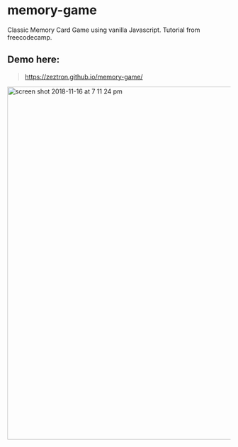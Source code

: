 # memory-game
Classic Memory Card Game using vanilla Javascript. Tutorial from freecodecamp.

## Demo here:
> https://zeztron.github.io/memory-game/

<img width="797" alt="screen shot 2018-11-16 at 7 11 24 pm" src="https://user-images.githubusercontent.com/41349472/48653480-94494080-e9d3-11e8-8464-d8f32e5ba81a.png">

